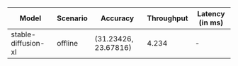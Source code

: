 | Model               | Scenario   | Accuracy             |   Throughput | Latency (in ms)   |
|---------------------|------------|----------------------|--------------|-------------------|
| stable-diffusion-xl | offline    | (31.23426, 23.67816) |        4.234 | -                 |
